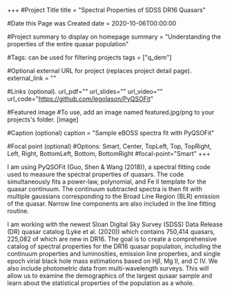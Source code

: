 +++
#Project Title
title = "Spectral Properties of SDSS DR16 Quasars"

#Date this Page was Created
date = 2020-10-06T00:00:00

#Project summary to display on homepage
summary = "Understanding the properties of the entire quasar population"

#Tags: can be used for filtering projects
tags = ["q_dem"]

#Optional external URL for project (replaces project detail page).
external_link = ""

#Links (optional).
url_pdf=""
url_slides=""
url_video=""
url_code="https://github.com/legolason/PyQSOFit"

#Featured image
#To use, add an image named featured.jpg/png to your projects's folder.
[image]

#Caption (optional)
caption = "Sample eBOSS spectra fit with PyQSOFit"

#Focal point (optional)
#Options: Smart, Center, TopLeft, Top, TopRight, Left, Right, BottomLeft, Bottom, BottomRight
#focal-point="Smart"
+++

I am using PyQSOFit (Guo, Shen & Wang (2018)), a spectral fitting code used to measure the spectral properties of quasars.  The code simultaneously fits a power-law, polynomial, and Fe II template for the quasar continuum.  The continuum subtracted spectra is then fit with multiple gaussians corresponding to the Broad Line Region (BLR) emission of the quasar.  Narrow line components are also included in the line fitting routine. 

I am working with the newest Sloan Digital Sky Survey (SDSS) Data Release (DR) quasar catalog (Lyke et al. (2020)) which contains 750,414 quasars, 225,082 of which are new in DR16.  The goal is to create a comprehensive catalog of spectral properties for the DR16 quasar population, including the continuum properties and luminosities, emission line properties, and single epoch virial black hole mass estimations based on H$\beta$, Mg II, and C IV.  We also include photometric data from multi-wavelength surveys.  This will allow us to examine the demographics of the largest qusaar sample and learn about the statistical properties of the population as a whole.  
